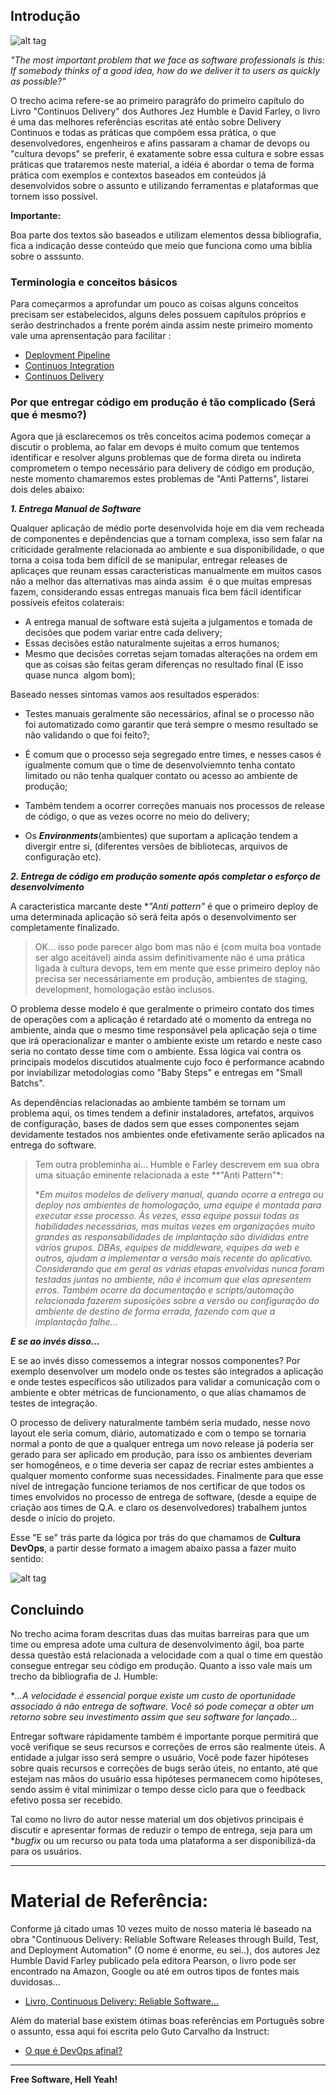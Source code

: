 ## Introdução

![alt tag](https://github.com/2TINsecdevops/classroom/raw/master/content/images/1.3-pexels-photo-355988.jpeg)

*"The most important problem that we face as software professionals is this: If somebody thinks of a good idea, how do we deliver it to users as quickly as possible?"*

O trecho acima refere-se ao primeiro paragráfo do primeiro capítulo do Livro "Continuos Delivery" dos Authores Jez Humble e David Farley, o livro é uma das melhores referências escritas até então sobre Delivery Continuos e todas as práticas que compõem essa prática, o que desenvolvedores, engenheiros e afins passaram a chamar de devops ou "cultura devops" se preferir, é exatamente sobre essa cultura e sobre essas práticas que trataremos neste material, a idéia é abordar o tema de forma prática com exemplos e contextos baseados em conteúdos já desenvolvidos sobre o assunto e utilizando ferramentas e plataformas que tornem isso possível.

**Importante:**

Boa parte dos textos são baseados e utilizam elementos dessa bibliografia, fica a indicação desse conteúdo que meio que funciona como uma biblia sobre o asssunto.

### Terminologia e conceitos básicos

Para começarmos a aprofundar um pouco as coisas alguns conceitos precisam ser estabelecidos, alguns deles possuem capítulos próprios e serão destrinchados a frente porém ainda assim neste primeiro momento vale uma aprensentação para facilitar :

* [Deployment Pipeline](https://github.com/2TINsecdevops/classroom/blob/master/content/concepts/pipeline.md)
* [Continuos Integration]()
* [Continuos Delivery]()

### Por que entregar código em produção é tão complicado (Será que é mesmo?)

Agora que já esclarecemos os três conceitos acima podemos começar a discutir o problema, ao falar em devops é muito comum que tentemos identificar e resolver alguns problemas que de forma direta ou indireta comprometem o tempo necessário para delivery de código em produção, neste momento chamaremos estes problemas de "Anti Patterns", listarei dois deles abaixo:

***1. Entrega Manual de Software***

Qualquer aplicação de médio porte desenvolvida hoje em dia vem recheada de componentes e depêndencias que a tornam complexa, isso sem falar na criticidade geralmente relacionada ao ambiente e sua disponibilidade, o que torna a coisa toda bem difícil de se manipular, entregar releases de aplicaçes que reunam essas caracteristicas manualmente em muitos casos não a melhor das alternativas mas ainda assim  é o que muitas empresas fazem, considerando essas entregas manuais fica bem fácil identificar possíveis efeitos colaterais: 

* A entrega manual de software está sujeita a julgamentos e tomada de decisões que podem variar entre cada delivery;
* Essas decisões estão naturalmente sujeitas a erros humanos;
* Mesmo que decisões corretas sejam tomadas alterações na ordem em que as coisas são feitas geram diferenças no resultado final (E isso quase nunca  algom bom);

Baseado nesses sintomas vamos aos resultados esperados:

* Testes manuais geralmente são necessários, afinal se o processo não foi automatizado como garantir que terá sempre o mesmo resultado se não validando o que foi feito?;

* É comum que o processo seja segregado entre times, e  nesses casos é igualmente comum que o time de desenvolviemnto tenha contato limitado ou não tenha qualquer contato ou acesso ao ambiente de produção;

* Também tendem a ocorrer correções manuais nos processos de release de código, o que as vezes ocorre no meio do delivery;

* Os ***Environments***(ambientes) que suportam a aplicação tendem a divergir entre si, (diferentes versões de bibliotecas, arquivos de configuração etc).

***2. Entrega de código em produção somente após completar o esforço de desenvolvimento***

A caracteristica marcante deste **"Anti pattern"* é que o primeiro deploy de uma determinada aplicação só será feita após o desenvolvimento ser completamente finalizado.

> OK... isso pode parecer algo bom mas não é (com muita boa vontade ser algo aceitável) ainda assim definitivamente não é uma prática ligada à cultura devops, tem em mente que esse primeiro deploy não precisa ser necessáriamente em produção, ambientes de staging, development, homologação estão inclusos.

O problema desse modelo é que geralmente o primeiro contato dos times de operações com a aplicação é retardado até o momento da entrega no ambiente, ainda que o mesmo time responsável pela aplicação seja o time que irá operacionalizar e manter o ambiente existe um retardo e neste caso seria no contato desse time com o ambiente. Essa lógica vai contra os principais modelos discutidos atualmente cujo foco é performance acabndo por inviabilizar metodologias como "Baby Steps" e entregas em "Small Batchs".

As dependências relacionadas ao ambiente também se tornam um problema aqui, os times tendem a definir instaladores, artefatos, arquivos de configuração, bases de dados sem que esses componentes sejam devidamente testados nos ambientes onde efetivamente serão aplicados na entrega do software.

> Tem outra probleminha ai... Humble e Farley descrevem em sua obra uma situação eminente relacionada a este **"Anti Pattern"*:
> 
> **Em muitos modelos de delivery manual, quando ocorre a entrega ou deploy nos ambientes de homologação, uma equipe é montada para executar esse processo. Às vezes, essa equipe possui todas as habilidades necessárias, mas muitas vezes em organizações muito grandes as responsabilidades de implantação são divididas entre vários grupos. DBAs, equipes de middleware, equipes da web e outros, ajudam a implementar a versão mais recente do aplicativo. Considerando que em geral as várias etapas envolvidas nunca foram testadas juntas no ambiente, não é incomum que elas apresentem erros. Também ocorre da documentação e scripts/automação relacionada fazerem suposições sobre a versão ou configuração do ambiente de destino de forma errada, fazendo com que a implantação falhe...*

***E se ao invés disso...***

E se ao invés disso comessemos a integrar nossos componentes? Por exemplo desenvolver um modelo onde os testes são integrados a aplicação e onde testes específicos são utilizados para validar a comunicação com o ambiente e obter métricas de funcionamento, o que alías chamamos de testes de integração. 

O processo de delivery naturalmente também seria mudado, nesse novo layout ele seria comum, diário, automatizado e com o tempo se tornaria normal a ponto de que a qualquer entrega um novo release já poderia ser gerado para ser aplicado em produção, para isso os ambientes deveriam ser homogêneos, e o time deveria ser capaz de recriar estes ambientes a qualquer momento conforme suas necessidades. Finalmente para que esse nível de intregação funcione teriamos de nos certificar de que todos os times envolvidos no processo de entrega de software, (desde a equipe de criação aos  times de Q.A. e claro os desenvolvedores) trabalhem juntos desde o início do projeto.

 Esse "E se" trás parte da lógica por trás do que chamamos de **Cultura DevOps**, a partir desse formato a imagem abaixo passa a fazer muito sentido:

![alt tag](https://github.com/2TINsecdevops/classroom/raw/master/content/images/1.2-devops-process.png)

## Concluindo

No trecho acima foram descritas duas das muitas barreiras para que um time ou empresa adote uma cultura de desenvolvimento ágil, boa parte dessa questão está relacionada a velocidade com a qual o time em questão consegue entregar seu código em produção. Quanto a isso vale mais um trecho da bibliografia de J. Humble:

**...A velocidade é essencial porque existe um custo de oportunidade associado à não entrega de software. Você só pode começar a obter um retorno sobre seu investimento assim que seu software for lançado...*

Entregar software rápidamente também é importante porque permitirá que você verifique se seus recursos e correções de erros são realmente úteis. A entidade a julgar isso será sempre o usuário, Você pode fazer hipóteses sobre quais recursos e correções de bugs serão úteis, no entanto, até que estejam nas mãos do usuário essa hipóteses permanecem como hipóteses, sendo assim é vital minimizar o tempo desse ciclo para que o feedback efetivo possa ser recebido.

Tal como no livro do autor nesse material um dos objetivos principais é discutir e apresentar formas de reduzir o tempo de entrega, seja para um **bugfix* ou um recurso ou pata toda uma plataforma a ser disponibilizá-da para os usuários.

---

# Material de Referência:

Conforme já citado umas 10 vezes muito de nosso materia lé baseado na obra "Continuous Delivery: Reliable Software Releases through Build, Test, and Deployment Automation" (O nome é enorme, eu sei..), dos autores Jez Humble
David Farley publicado pela editora Pearson, o livro pode ser encontrado na Amazon, Google ou até em outros tipos de fontes mais duvidosas...

* [Livro, Continuous Delivery: Reliable Software...](https://www.pearson.com/us/higher-education/program/Humble-Continuous-Delivery-Reliable-Software-Releases-through-Build-Test-and-Deployment-Automation/PGM249879.html)

Além do material base existem ótimas boas referências em Português sobre o assunto, essa aqui foi escrita pelo Guto Carvalho da Instruct:

* [O que é DevOps afinal?](http://gutocarvalho.net/octopress/2013/03/16/o-que-e-um-devops-afinal/)

---

**Free Software, Hell Yeah!**